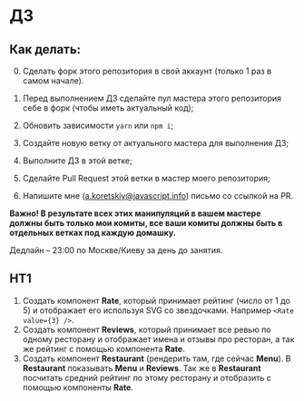 # ДЗ

## Как делать:

0. Сделать форк этого репозитория в свой аккаунт (только 1 раз в самом начале).

1. Перед выполнением ДЗ сделайте пул мастера этого репозитория себе в форк (чтобы иметь актуальный код);
2. Обновить зависимости `yarn` или `npm i`;
3. Создайте новую ветку от актуального мастера для выполнения ДЗ;
4. Выполните ДЗ в этой ветке;
5. Сделайте Pull Request этой ветки в мастер моего репозитория;
6. Напишите мне (a.koretskiy@javascript.info) письмо со ссылкой на PR.

**Важно! В результате всех этих манипуляций в вашем мастере должны быть только мои комиты, все ваши комиты должны быть в отдельных ветках под каждую домашку.**

Дедлайн – 23:00 по Москве/Киеву за день до занятия.

## HT1

1. Создать компонент **Rate**, который принимает рейтинг (число от 1 до 5) и отображает его используя SVG со звездочками. Например `<Rate value={3} />`.
2. Создать компонент **Reviews**, который принимает все ревью по одному ресторану и отображает имена и отзывы про ресторан, а так же рейтинг с помощью компонента **Rate**.
3. Создать компонент **Restaurant** (рендерить там, где сейчас **Menu**). В **Restaurant** показывать **Menu** и **Reviews**. Так же в **Restaurant** посчитать средний рейтинг по этому ресторану и отобразить с помощью компоненты **Rate**.
